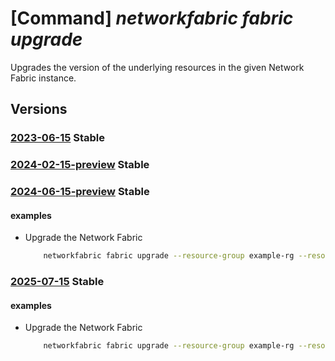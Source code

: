 # [Command] _networkfabric fabric upgrade_

Upgrades the version of the underlying resources in the given Network Fabric instance.

## Versions

### [2023-06-15](/Resources/mgmt-plane/L3N1YnNjcmlwdGlvbnMve30vcmVzb3VyY2Vncm91cHMve30vcHJvdmlkZXJzL21pY3Jvc29mdC5tYW5hZ2VkbmV0d29ya2ZhYnJpYy9uZXR3b3JrZmFicmljcy97fS91cGdyYWRl/2023-06-15.xml) **Stable**

<!-- mgmt-plane /subscriptions/{}/resourcegroups/{}/providers/microsoft.managednetworkfabric/networkfabrics/{}/upgrade 2023-06-15 -->

### [2024-02-15-preview](/Resources/mgmt-plane/L3N1YnNjcmlwdGlvbnMve30vcmVzb3VyY2Vncm91cHMve30vcHJvdmlkZXJzL21pY3Jvc29mdC5tYW5hZ2VkbmV0d29ya2ZhYnJpYy9uZXR3b3JrZmFicmljcy97fS91cGdyYWRl/2024-02-15-preview.xml) **Stable**

<!-- mgmt-plane /subscriptions/{}/resourcegroups/{}/providers/microsoft.managednetworkfabric/networkfabrics/{}/upgrade 2024-02-15-preview -->

### [2024-06-15-preview](/Resources/mgmt-plane/L3N1YnNjcmlwdGlvbnMve30vcmVzb3VyY2Vncm91cHMve30vcHJvdmlkZXJzL21pY3Jvc29mdC5tYW5hZ2VkbmV0d29ya2ZhYnJpYy9uZXR3b3JrZmFicmljcy97fS91cGdyYWRl/2024-06-15-preview.xml) **Stable**

<!-- mgmt-plane /subscriptions/{}/resourcegroups/{}/providers/microsoft.managednetworkfabric/networkfabrics/{}/upgrade 2024-06-15-preview -->

#### examples

- Upgrade the Network Fabric
    ```bash
        networkfabric fabric upgrade --resource-group example-rg --resource-name example-fabric --version 3.x.x --action Start
    ```

### [2025-07-15](/Resources/mgmt-plane/L3N1YnNjcmlwdGlvbnMve30vcmVzb3VyY2Vncm91cHMve30vcHJvdmlkZXJzL21pY3Jvc29mdC5tYW5hZ2VkbmV0d29ya2ZhYnJpYy9uZXR3b3JrZmFicmljcy97fS91cGdyYWRl/2025-07-15.xml) **Stable**

<!-- mgmt-plane /subscriptions/{}/resourcegroups/{}/providers/microsoft.managednetworkfabric/networkfabrics/{}/upgrade 2025-07-15 -->

#### examples

- Upgrade the Network Fabric
    ```bash
        networkfabric fabric upgrade --resource-group example-rg --resource-name example-fabric --version 3.x.x --action Start
    ```
